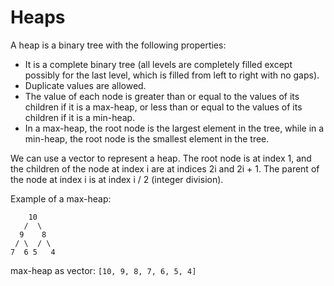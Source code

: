 # Heaps

A heap is a binary tree with the following properties:
- It is a complete binary tree (all levels are completely filled except possibly for the last level, which is filled from left to right with no gaps).
- Duplicate values are allowed.
- The value of each node is greater than or equal to the values of its children if it is a max-heap, or less than or equal to the values of its children if it is a min-heap.
- In a max-heap, the root node is the largest element in the tree, while in a min-heap, the root node is the smallest element in the tree.

We can use a vector to represent a heap. The root node is at index 1, and the children of the node at index i are at indices 2i and 2i + 1. The parent of the node at index i is at index i / 2 (integer division).

Example of a max-heap:
```
    10
   /  \
  9    8
 / \  / \
7  6 5   4
```

max-heap as vector: `[10, 9, 8, 7, 6, 5, 4]`
